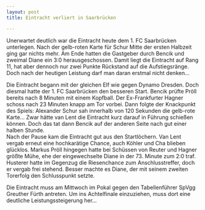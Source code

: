 ```yaml
---
layout: post
title: Eintracht verliert in Saarbrücken

---
```


Unerwartet deutlich war die Eintracht heute dem 1. FC Saarbrücken unterlegen. Nach der gelb-roten Karte für Schur Mitte der ersten Halbzeit ging gar nichts mehr. Am Ende hatten die Gastgeber durch Bencik und zweimal Diane ein 3:0 herausgeschossen. Damit liegt die Eintracht auf Rang 11, hat aber dennoch nur zwei Punkte Rückstand auf die Aufstiegsränge. Doch nach der heutigen Leistung darf man daran erstmal nicht denken...

Die Eintracht begann mit der gleichen Elf wie gegen Dynamo Dresden. Doch diesmal hatte der 1. FC Saarbrücken den besseren Start. Bencik prüfte Pröll bereits nach 8 Minuten mit einem Kopfball. Der Ex-Frankfurter Hagner schoss nach 23 Minuten knapp am Tor vorbei. Dann folgte der Knackpunkt des Spiels: Alexander Schur sah innerhalb von 120 Sekunden die gelb-rote Karte... Zwar hätte van Lent die Eintracht kurz darauf in Führung schießen können. Doch das tat dann Bencik auf der anderen Seite nach gut einer halben Stunde.  
Nach der Pause kam die Eintracht gut aus den Startlöchern. Van Lent vergab erneut eine hochkarätige Chance, auch Köhler und Cha blieben glücklos. Markus Pröll hingegen hatte bei Schüssen von Reuter und Hagner größte Mühe, ehe der eingewechselte Diane in der 73. Minute zum 2:0 traf. Husterer hatte im Gegenzug die Riesenchance zum Anschlusstreffer, doch er vergab frei stehend. Besser machte es Diane, der mit seinem zweiten Torerfolg den Schlusspunkt setzte.

Die Eintracht muss am Mittwoch im Pokal gegen den Tabellenführer SpVgg Greuther Fürth antreten. Um ins Achtelfinale einzuziehen, muss dort eine deutliche Leistungssteigerung her...
